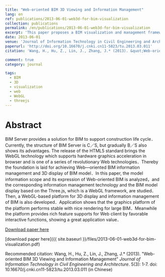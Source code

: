 ```yaml
---
title: "Web-oriented BIM 3D Viewing and Information Management"
lang: en
ref: publications/2013-06-01-web3d-for-bim-visualization
collection: publications
permalink: /en/publications/2013-06-01-web3d-for-bim-visualization
excerpt: 'This paper proposes a BIM visualization and management framework based on WebGL'
date: 2013-06-01
venue: 'Journal of Information Technology in Civil Engineering and Architecture'
paperurl: 'http://doi.org/10.16670/j.cnki.cn11-5823/tu.2013.03.011'
citation: 'Wang, H., Hu, Z., Lin, J., Zhang, J.* (2013). &quot;Web-oriented BIM 3D Viewing and Information Management&quot; <i>Journal of Information Technology in Civil Engineering and Architecture</i>. 5(3): 1-7. doi: 10.16670/j.cnki.cn11-5823/tu.2013.03.011 (in Chinese)'

comment: true
category: journal

tags: 
  - BIM
  - 3D
  - visualization
  - web
  - WebGL
  - threejs
---
```



Abstract
====

BIM Server provides a solution for BIM to support construction life cycle．Currently, the structure of BIM Server is C／S, but gradually B／S also shows its advantages. The
release of the HTML5 standard brings the WebGL technology which supports hardware graphics acceleration in browser and is one of a series of revolutionary Web technologies．Thereby
the foundation is laid for achieving Web—oriented BIM information management and 3D display of BIM model．In this paper, the model information scope and its expression of Web-oriented BIM is analyzed，and the corresponding information management technology and the BIM model display based on the Three.js, which is a WebGL framework, are studied．Then, a WebGL-based platform for 3D display and information management of BIM is also developed．Application shows that the graphics platform of the platform performs
stable with nice rendering for large BIM．Meanwhile the platform provides rich feature supports for Web client by favorable interactive functions, showing a great application value．

[Download paper here](http://doi.org/10.16670/j.cnki.cn11-5823/tu.2013.03.011)

[download paper here]({{ site.baseurl }}/files/2013-06-01-web3d-for-bim-visualization.pdf)

Recommended citation: Wang, H., Hu, Z., Lin, J., Zhang, J.* (2013). &quot;Web-oriented BIM 3D Viewing and Information Management&quot; <i>Journal of Information Technology in Civil Engineering and Architecture</i>. 5(3): 1-7. doi: 10.16670/j.cnki.cn11-5823/tu.2013.03.011 (in Chinese)